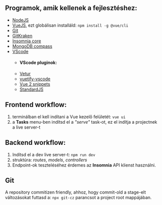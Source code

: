 ## Programok, amik kellenek a fejlesztéshez:

- [NodeJS](https://nodejs.org/en/)
- [VueJS](https://vuejs.org), ezt globálisan installáld: `npm install -g @vue/cli`
- [Git](https://git-scm.com/)
- [GitKraken](https://www.gitkraken.com/git-client)
- [Insomnia core](https://insomnia.rest/download/#windows)
- [MongoDB compass](https://www.mongodb.com/products/compass)
- [VScode](https://code.visualstudio.com/) <br>
  - #### VScode pluginok:
  - [Vetur](https://marketplace.visualstudio.com/items?itemName=octref.vetur)
  - [vuetify-vscode](https://marketplace.visualstudio.com/items?itemName=vuetifyjs.vuetify-vscode)
  - [Vue 2 snippets](https://marketplace.visualstudio.com/items?itemName=hollowtree.vue-snippets)
  - [StandardJS](https://marketplace.visualstudio.com/items?itemName=chenxsan.vscode-standardjs)


## Frontend workflow:

1. terminálban el kell indítani a Vue kezelő felületét: `vue ui`
2. a **Tasks** menu-ben indítsd el a *"serve"* task-ot, ez el indítja a projectnek a live server-t

## Backend workflow:

1. Indítsd el a dev live server-t: `npm run dev`
2. struktúra: *routes*, *models*, *controllers*
3. Endpoint-ok teszteléséhez érdemes az **Insomnia** API klienst használni.

## Git

A repository commitizen friendly, ahhoz, hogy commit-old a stage-elt változásokat futtasd a: `npx git-cz` parancsot a project root mappájában.